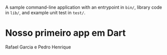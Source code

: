 A sample command-line application with an entrypoint in `bin/`, library code
in `lib/`, and example unit test in `test/`.

# Nosso primeiro app em Dart

Rafael Garcia e Pedro Henrique
